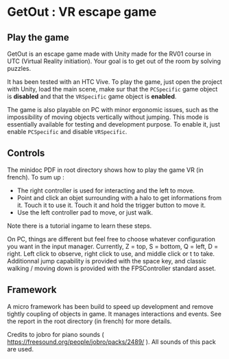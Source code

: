 # GetOut : VR escape game

## Play the game

GetOut is an escape game made with Unity made for the RV01 course in UTC (Virtual Reality initiation). Your goal is to get out of the room by solving puzzles.

It has been tested with an HTC Vive. To play the game, just open the project with Unity, load the main scene, make sur that the `PCSpecific` game object is **disabled** and that the `VRSpecific` game object is **enabled**.

The game is also playable on PC with minor ergonomic issues, such as the impossibility of moving objects vertically without jumping. This mode is essentially available for testing and development purpose. To enable it, just enable `PCSpecific` and disable `VRSpecific`.

## Controls

The minidoc PDF in root directory shows how to play the game VR (in french). To sum up :
* The right controller is used for interacting and the left to move.
* Point and click an objet surrounding with a halo to get informations from it. Touch it to use it. Touch it and hold the trigger button to move it.
* Use the left controller pad to move, or just walk.

Note there is a tutorial ingame to learn these steps.

On PC, things are different but feel free to choose whatever configuration you want in the input manager. Currently, Z = top, S = bottom, Q = left, D = right. Left click to observe, right click to use, and middle click or t to take. Additionnal jump capability is provided with the space key, and classic walking / moving down is provided with the FPSController standard asset.

## Framework

A micro framework has been build to speed up development and remove tightly coupling of objects in game. It manages interactions and events. See the report in the root directory (in french) for more details.

Credits to jobro for piano sounds ( https://freesound.org/people/jobro/packs/2489/ ). All sounds of this pack are used.
